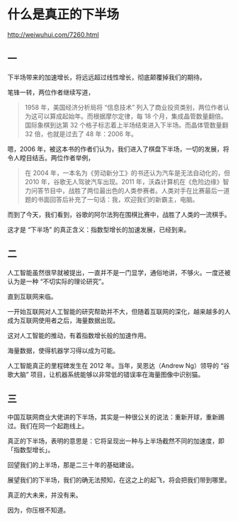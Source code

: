 # 什么是真正的下半场

http://weiwuhui.com/7260.html

## 一

下半场带来的加速增长，将远远超过线性增长，彻底颠覆掉我们的期待。

笔锋一转，两位作者继续写道，

> 1958 年，美国经济分析局将 “信息技术” 列入了商业投资类别，两位作者认为这可以算成起始年。而根据摩尔定律，每 18 个月，集成晶管数量翻倍。国际象棋到达第 32 个格子标志着上半场结束进入下半场。而晶体管数量翻 32 倍，也就是过去了 48 年：2006 年。

嗯，2006 年，被这本书的作者们认为，我们进入了棋盘下半场，一切的发展，将令人瞠目结舌。两位作者举例，

> 在 2004 年，一本名为《劳动新分工》的书还认为汽车是无法自动化的，但 2010 年，谷歌无人驾驶汽车出现。2011 年，沃森计算机在《危险边缘》智力问答节目中，战胜了两位最出色的人类参赛者。人类对手在比赛最后一道题的书面回答后补充了一句话：我，欢迎我们的新霸主，电脑。

而到了今天，我们看到，谷歌的阿尔法狗在围棋比赛中，战胜了人类的一流棋手。

这才是 “下半场” 的真正含义：指数型增长的加速发展，已经到来。

## 二

人工智能虽然很早就被提出，一直并不是一门显学，通俗地讲，不够火。一度还被认为是一种 “不切实际的理论研究”。

直到互联网来临。

一开始互联网对人工智能的研究帮助并不大，但随着互联网的深化，越来越多的人成为互联网使用者之后，海量数据出现。

这对人工智能的推动，有着指数增长般的加速作用。

海量数据，使得机器学习得以成为可能。

人工智能真正的里程碑发生在 2012 年。当年，吴恩达（Andrew Ng）领导的 “谷歌大脑” 项目，让机器系统能够以非常低的错误率在海量图像中识别猫。

## 三

中国互联网商业大佬讲的下半场，其实是一种很公关的说法：重新开球，重新踢过。我们在同一个起跑线上。

真正的下半场，表明的意思是：它将呈现出一种与上半场截然不同的加速度，即「指数型增长」。

回望我们的上半场，那是二三十年的基础建设。

展望我们的下半场，我们的确无法预知，在这之上的起飞，将会把我们带到哪里。

真正的大未来，并没有来。

因为，你压根不知道。